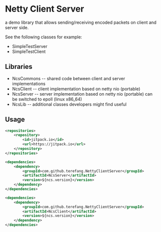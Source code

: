 # Netty Client Server

a demo library that allows sending/receiving encoded packets on client and server side.

See the following classes for example:

* SimpleTestServer
* SimpleTestClient

## Libraries

* NcsCommons -- shared code between client and server implementations
* NcsClient -- client implementation based on netty nio (portable)
* NcsServer -- server implementation based on netty nio (portable) can be switched to epoll (linux x86_64)
* NcsLib -- additional classes developers might find useful

## Usage

```xml
<repositories>
    <repository>
        <id>jitpack.io</id>
        <url>https://jitpack.io</url>
    </repository>
</repositories>
```

```xml
<dependencies>
    <dependency>
        <groupId>com.github.terefang.NettyClientServer</groupId>
        <artifactId>NcsServer</artifactId>
        <version>${ncs.version}</version>
    </dependency>
</dependencies>
```

```xml
<dependencies>
    <dependency>
        <groupId>com.github.terefang.NettyClientServer</groupId>
        <artifactId>NcsClient</artifactId>
        <version>${ncs.version}</version>
    </dependency>
</dependencies>
```
